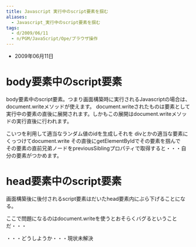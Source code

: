 ```yaml
---
title: Javascript 実行中のscript要素を掴む
aliases:
  - Javascript_実行中のscript要素を掴む
tags:
  - d/2009/06/11
  - n/PGM/JavaScript/Ope/ブラウザ操作
---
```


- 2009年06月11日

body要素中のscript要素
================================================================================
body要素中のscript要素。つまり画面構築時に実行されるJavascriptの場合は、document.writeメソッドが使えます。
document.writeされたものは要素として実行中の要素の直後に展開されます。しかもこの展開はdocument.writeメソッドの実行直後に行われます。

こいつを利用して適当なランダム値のidを生成しそれを divとかの適当な要素にくっつけてdocument.write その直後にgetElementByIdでその要素を掴んで　その要素の直前兄弟ノードをpreviousSiblingプロパティで取得すると・・・自分の要素がつかめます。

head要素中のscript要素
================================================================================
画面構築後に後付されるscript要素はだいたhead要素内にぶら下げることになる。

ここで問題になるのはdocument.writeを使うとおそらくバグるということだ・・・

・・・どうしようか・・・現状未解決
